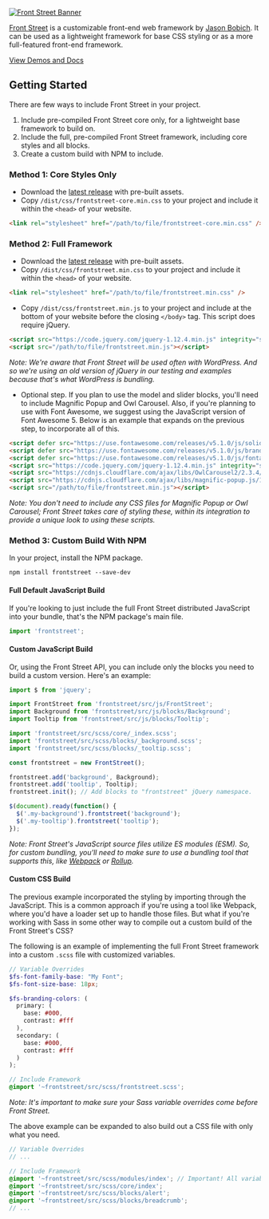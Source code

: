 [![Front Street Banner](https://s3-us-west-2.amazonaws.com/themeblvd-projects/frontstreet/banner.png)](http://frontstreet.io)

[Front Street](http://frontstreet.io) is a customizable front-end web framework by [Jason Bobich](https://jasonbobich.com). It can be used as a lightweight framework for base CSS styling or as a more full-featured front-end framework.

[View Demos and Docs](http://frontstreet.io)

## Getting Started

There are few ways to include Front Street in your project.

1. Include pre-compiled Front Street core only, for a lightweight base framework to build on.
2. Include the full, pre-compiled Front Street framework, including core styles and all blocks.
3. Create a custom build with NPM to include.

### Method 1: Core Styles Only

* Download the [latest release](https://github.com/themeblvd/frontstreet/releases/latest) with pre-built assets.
* Copy `/dist/css/frontstreet-core.min.css` to your project and include it within the `<head>` of your website.

```html
<link rel="stylesheet" href="/path/to/file/frontstreet-core.min.css" />
```

### Method 2: Full Framework

* Download the [latest release](https://github.com/themeblvd/frontstreet/releases/latest) with pre-built assets.
* Copy `/dist/css/frontstreet.min.css` to your project and include it within the `<head>` of your website.

```html
<link rel="stylesheet" href="/path/to/file/frontstreet.min.css" />
```

* Copy `/dist/css/frontstreet.min.js` to your project and include at the bottom of your website before the closing `</body>` tag. This script does require jQuery.

```html
<script src="https://code.jquery.com/jquery-1.12.4.min.js" integrity="sha256-ZosEbRLbNQzLpnKIkEdrPv7lOy9C27hHQ+Xp8a4MxAQ=" crossorigin="anonymous"></script>
<script src="/path/to/file/frontstreet.min.js"></script>
```

*Note: We're aware that Front Street will be used often with WordPress. And so we're using an old version of jQuery in our testing and examples because that's what WordPress is bundling.*

* Optional step. If you plan to use the model and slider blocks, you'll need to include Magnific Popup and Owl Carousel. Also, if you're planning to use with Font Awesome, we suggest using the JavaScript version of Font Awesome 5. Below is an example that expands on the previous step, to incorporate all of this.

```html
<script defer src="https://use.fontawesome.com/releases/v5.1.0/js/solid.js" integrity="sha384-Z7p3uC4xXkxbK7/4keZjny0hTCWPXWfXl/mJ36+pW7ffAGnXzO7P+iCZ0mZv5Zt0" crossorigin="anonymous"></script>
<script defer src="https://use.fontawesome.com/releases/v5.1.0/js/brands.js" integrity="sha384-ZqDZAkGUHrXxm3bvcTCmQWz4lt7QGLxzlqauKOyLwg8U0wYcYPDIIVTbZZXjbfsM" crossorigin="anonymous"></script>
<script defer src="https://use.fontawesome.com/releases/v5.1.0/js/fontawesome.js" integrity="sha384-juNb2Ils/YfoXkciRFz//Bi34FN+KKL2AN4R/COdBOMD9/sV/UsxI6++NqifNitM" crossorigin="anonymous"></script>
<script src="https://code.jquery.com/jquery-1.12.4.min.js" integrity="sha256-ZosEbRLbNQzLpnKIkEdrPv7lOy9C27hHQ+Xp8a4MxAQ=" crossorigin="anonymous"></script>
<script src="https://cdnjs.cloudflare.com/ajax/libs/OwlCarousel2/2.3.4/owl.carousel.min.js"></script>
<script src="https://cdnjs.cloudflare.com/ajax/libs/magnific-popup.js/1.1.0/jquery.magnific-popup.min.js"></script>
<script src="/path/to/file/frontstreet.min.js"></script>
```

*Note: You don't need to include any CSS files for Magnific Popup or Owl Carousel; Front Street takes care of styling these, within its integration to provide a unique look to using these scripts.*

### Method 3: Custom Build With NPM

In your project, install the NPM package.

```
npm install frontstreet --save-dev
```

#### Full Default JavaScript Build

If you're looking to just include the full Front Street distributed JavaScript into your bundle, that's the NPM package's main file.

```javascript
import 'frontstreet';
```

#### Custom JavaScript Build

Or, using the Front Street API, you can include only the blocks you need to build a custom version. Here's an example:

```javascript
import $ from 'jquery';

import FrontStreet from 'frontstreet/src/js/FrontStreet';
import Background from 'frontstreet/src/js/blocks/Background';
import Tooltip from 'frontstreet/src/js/blocks/Tooltip';

import 'frontstreet/src/scss/core/_index.scss';
import 'frontstreet/src/scss/blocks/_background.scss';
import 'frontstreet/src/scss/blocks/_tooltip.scss';

const frontstreet = new FrontStreet();

frontstreet.add('background', Background);
frontstreet.add('tooltip', Tooltip);
frontstreet.init(); // Add blocks to "frontstreet" jQuery namespace.

$(document).ready(function() {
  $('.my-background').frontstreet('background');
  $('.my-tooltip').frontstreet('tooltip');
});
```

*Note: Front Street's JavaScript source files utilize ES modules (ESM). So, for custom bundling, you'll need to make sure to use a bundling tool that supports this, like [Webpack](https://webpack.js.org/) or [Rollup](https://rollupjs.org/guide/en).*

#### Custom CSS Build

The previous example incorporated the styling by importing through the JavaScript. This is a common approach if you're using a tool like Webpack, where you'd have a loader set up to handle those files. But what if you're working with Sass in some other way to compile out a custom build of the Front Street's CSS?

The following is an example of implementing the full Front Street framework into a custom `.scss` file with customized variables.

```scss
// Variable Overrides
$fs-font-family-base: "My Font";
$fs-font-size-base: 18px;

$fs-branding-colors: (
  primary: (
    base: #000,
    contrast: #fff
  ),
  secondary: (
    base: #000,
    contrast: #fff
  )
);

// Include Framework
@import '~frontstreet/src/scss/frontstreet.scss';
```

*Note: It's important to make sure your Sass variable overrides come before Front Street.*

The above example can be expanded to also build out a CSS file with only what you need.

```scss
// Variable Overrides
// ...

// Include Framework
@import '~frontstreet/src/scss/modules/index'; // Important! All variables, mixins and functions.
@import '~frontstreet/src/scss/core/index';
@import '~frontstreet/src/scss/blocks/alert';
@import '~frontstreet/src/scss/blocks/breadcrumb';
// ...
```
